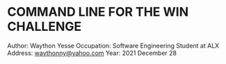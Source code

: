 # COMMAND LINE FOR THE WIN CHALLENGE

Author: Waython Yesse
Occupation: Software Engineering Student at ALX
Address: waythonny@yahoo.com
Year: 2021 December 28
